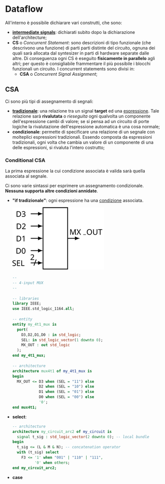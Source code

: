 # Dataflow

All'interno è possibile dichiarare vari construtti, che sono:

- [**intermediate signals**](vhdl.md#data-object-e-data-type): dichiarati subito dopo la dichiarazione dell'architecture;
- **CS** o *Concurrent Statement*: sono descrizioni di tipo funzionale (che descrivono una funzione) di parti parti distinte del circuito, ognuna dei quali sarà allocata dal syntesizer in parti di hardware separate dalle altre. Di conseguenza ogni CS è eseguito **fisicamente in parallelo** agli altri; per questo è consigliabile frammentare il più possibile i blocchi funzionali un circuito. I concurrent statements sono divisi in:
  - **CSA** o *Concurrent Signal Assignment*;

## CSA

Ci sono più tipi di assegnamento di segnali:

- [**tradizionale**](vhdl.md#signal): una relazione tra un signal **target** ed una [espressione](vhdl.md#espressioni). Tale relazione sarà **rivalutata** o *rieseguita* ogni qualvolta un componente dell'espressione cambi di valore; se si pensa ad un circuito di porte logiche la rivalutazione dell'espressione automatica è una cosa normale;
- **condizionale**: permette di specificare una relazione di un segnale con molteplici espressioni tradizionali. Essendo composta da espressioni tradizionali, ogni volta che cambia un valore di un componente di una delle espressioni, si rivaluta l'intero costrutto;

### Conditional CSA

La prima espressione la cui condizione associata è valida sarà quella associata al segnale.

Ci sono varie sintassi per esprimere un assegnamento condizionale. **Nessuna supporta altre condizioni annidate**.

- **"if tradizionale"**: ogni espressione ha una [condizione](vhdl.md#condizioni) associata.

    ![Circuito my_4t1_mux](immagini/vhdl_my_4t1_mux.svg)

    ```vhdl
    --
    -- 4-input MUX
    --

    -- libraries
    library IEEE;
    use IEEE.std_logic_1164.all;

    -- entity
    entity my_4t1_mux is
      port(
        D3,D2,D1,D0 : in std_logic;
        SEL: in std_logic_vector(1 downto 0);
        MX_OUT : out std_logic
      );
    end my_4t1_mux;

    -- architecture
    architecture mux4t1 of my_4t1_mux is
    begin
      MX_OUT <= D3 when (SEL = "11") else
                D2 when (SEL = "10") else
                D1 when (SEL = "01") else
                D0 when (SEL = "00") else
                '0';
    end mux4t1;
    ```

- **select**:

    ```vhdl
    -- architecture
    architecture my_circuit_arc2 of my_circuit is
      signal t_sig : std_logic_vector(2 downto 0); -- local bundle
    begin
      t_sig <= (L & M & N); -- concatenation operator
      with (t_sig) select
        F3 <= '1' when "001" | "110" | "111",
              '0' when others;
    end my_circuit_arc2;
    ```

- **case**

